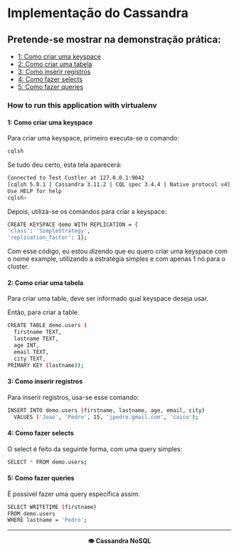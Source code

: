 
<h1>Implementação do Cassandra</h1>

<h2>Pretende-se mostrar na demonstração prática:</h2>

- [1: Como criar uma keyspace](#1-como-criar-uma-keyspace)
- [2: Como criar uma tabela](#2-como-criar-uma-tabela)
- [3: Como inserir registros](#3-como-inserir-registros)
- [4: Como fazer selects](#4-como-fazer-selects)
- [5: Como fazer queries](#5-como-fazer-queries)

<h3>How to run this application with virtualenv</h3>

#### 1: Como criar uma keyspace

Para criar uma keyspace, primeiro executa-se o comando:  

```sh
cqlsh
```
  
Se tudo deu certo, esta tela aparecerá:  

```sh
Connected to Test Custler at 127.0.0.1:9042  
[cqlsh 5.0.1 | Cassandra 3.11.2 | CQL spec 3.4.4 | Native protocol v4]  
Use HELP for help  
cqlsh>  
```

Depois, utiliza-se os comandos para criar a keyspace:  

```sh
CREATE KEYSPACE demo WITH REPLICATION = {  
'class': 'SimpleStrategy',  
'replication_factor': 1};  
```

Com esse código, eu estou dizendo que eu quero criar uma keyspace com o nome example, utilizando a estratégia simples e com apenas 1 nó para o cluster.

#### 2: Como criar uma tabela

Para criar uma table, deve ser informado qual keyspace deseja usar.
  
Então, para criar a table.

```sh
CREATE TABLE demo.users (
  firstname TEXT,
  lastname TEXT,
  age INT,
  email TEXT,
  city TEXT,
PRIMARY KEY (lastname));
```

#### 3: Como inserir registros

Para inserir registros, usa-se esse comando:

```sh
INSERT INTO demo.users (firstname, lastname, age, email, city)
  VALUES ('Joao', 'Pedro', 15, 'jpedro.gmail.com', 'caico');
```

#### 4: Como fazer selects

O select é feito da seguinte forma, com uma query simples:

```sh
SELECT * FROM demo.users;
```

#### 5: Como fazer queries

É possível fazer uma query específica assim:

```sh
SELECT WRITETIME (firstname)
FROM demo.users
WHERE lastname = 'Pedro';
```

---

<p align="center"><strong>👁️ Cassandra NoSQL<strong></p>
 

